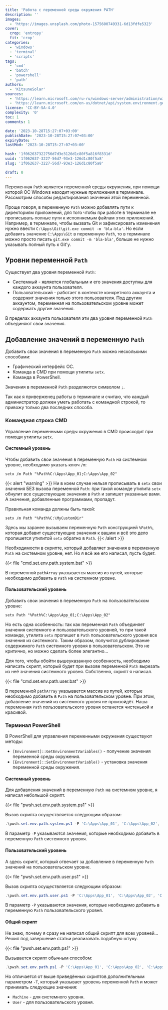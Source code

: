 ```yaml
---
title: 'Работа с переменной среды окружения PATH'
description: ''
images:
  - 'https://images.unsplash.com/photo-1575600749331-6d13fdfe5323'
cover:
  crop: 'entropy'
  fit: 'crop'
categories:
  - 'windows'
  - 'terminal'
  - 'scripts'
tags:
  - 'cmd'
  - 'batch'
  - 'powershell'
  - 'path'
authors:
  - 'KitsuneSolar'
sources:
  - 'https://learn.microsoft.com/ru-ru/windows-server/administration/windows-commands/setx'
  - 'https://learn.microsoft.com/en-us/dotnet/api/system.environment.getenvironmentvariables'
license: 'CC-BY-SA-4.0'
complexity: '0'
toc: 1
comments: 1

date: '2023-10-28T15:27:07+03:00'
publishDate: '2023-10-28T15:27:07+03:00'
expiryDate: ''
lastMod: '2023-10-28T15:27:07+03:00'

hash: '1f062637322756d7d3e3126d1c80f5a816f8331d'
uuid: '1f062637-3227-56d7-93e3-126d1c80f5a8'
slug: '1f062637-3227-56d7-93e3-126d1c80f5a8'

draft: 0
---
```


Переменная `Path` является переменной среды окружения, при помощи которой ОС Windows находит нужные приложения в терминале. Рассмотрим способы редактирования значений этой переменной.

<!--more-->

Проще говоря, в переменную `Path` можно добавлять пути к директориям приложений, для того чтобы при работе в терминале не прописывать полные пути к исполняемым файлам этих приложений. Например, в терминале, чтобы вызвать Git и зафиксировать изменения нужно ввести `C:\Apps\Git\git.exe commit -m 'bla-bla'`. Но если добавить значение `C:\Apps\Git` в переменную `Path`, то в терминале можно просто писать `git.exe commit -m 'bla-bla'`, больше не нужно указывать полный путь к Git'у.

## Уровни переменной `Path`

Существует два уровня переменной `Path`:

- Системный - является глобальным и его значения доступны для каждого аккаунта пользователя.
- Пользовательский - работает в контексте конкретного аккаунта и содержит значения только этого пользователя. Под другим аккаунтом, переменная на пользовательском уровне может содержать другие значения.

В пределах аккаунта пользователя эти два уровня переменной `Path` объединяют свои значения.

## Добавление значений в переменную `Path`

Добавить свои значения в переменную `Path` можно несколькими способами:

- Графический интерфейс ОС.
- Команда в CMD при помощи утилиты `setx`.
- Команда в PowerShell.

Значения в переменной `Path` разделяются символом `;`.

Так как я приверженец работы в терминале и считаю, что каждый администратор должен уметь работать с командной строкой, то привожу только два последних способа.

### Командная строка CMD

Управление переменными среды окружения в CMD происходит при помощи утилиты `setx`.

#### Системный уровень

Чтобы добавить свои значения в переменную `Path` на системном уровне, необходимо указать ключ `/m`:

```batch
setx /m Path "%Path%C:\Apps\App_01;C:\Apps\App_02"
```

{{< alert "warning" >}}
Ни в коем случае нельзя прописывать в `setx` свои значения БЕЗ вызова переменной `Path`: при такой команде утилита `setx` обнулит все существующие значения в `Path` и запишет указанные вами. А значения, добавленные программами, пропадут.

Правильная команда должны быть такой:

```batch
setx /m Path "%Path%C:\MyCustomDir"
```

Здесь мы заранее вызываем переменную `Path` конструкцией `%Path%`, которая добавит существующие значения к вашим и всё это дело пропишется утилитой `setx` обратно в `Path`.
{{< /alert >}}

Необходимости в скрипте, который добавляет значения в переменную `Path` на системном уровне, нет. Но я всё же его написал, пусть будет.

{{< file "cmd.set.env.path.system.bat" >}}

В переменной `pathArray` указывается массив из путей, которые необходимо добавить в `Path` на системном уровне.

#### Пользовательский уровень

Добавить свои значения в переменную `Path` на пользовательском уровне:

```batch
setx Path "%Path%C:\Apps\App_01;C:\Apps\App_02"
```

Но есть одна особенность: так как переменная `Path` объединяет значения системного и пользовательского уровней, то при такой команде, утилита `setx` пропишет в `Path` пользовательского уровня все значения из системного. Таким образом, получится дублирование содержимого `Path` системного уровня в пользовательском. Это не критично, но можно сделать более элегантно...

Для того, чтобы обойти вышеуказанную особенность, необходимо написать скрипт, который будет при вызове переменной `Path` вырезать из неё значения системного уровня. Собственно, скрипт я написал.

{{< file "cmd.set.env.path.user.bat" >}}

В переменной `pathArray` указывается массив из путей, которые необходимо добавить в `Path` на пользовательском уровне. При этом, добавление значений из системного уровня не произойдёт. Наша переменная `Path` пользовательского уровня останется чистенькой и красивой.

### Терминал PowerShell

В PowerShell для управления переменными окружения существуют методы:
- `[Environment]::GetEnvironmentVariables()` - получение значения переменной среды окружения.
- `[Environment]::SetEnvironmentVariable()` - установка значения переменной среды окружения.

#### Системный уровень

Для добавления значений в переменную `Path` на системном уровне, я написал небольшой скрипт.

{{< file "pwsh.set.env.path.system.ps1" >}}

Вызов скрипта осуществляется следующим образом:

```powershell
.\pwsh.set.env.path.system.ps1 -P 'C:\Apps\App_01', 'C:\Apps\App_02', 'C:\Apps\App_03'
```

В параметр `-P` указываются значения, которые необходимо добавить в переменную `Path` системного уровня.

#### Пользовательский уровень

А здесь скрипт, который отвечает за добавление в переменную `Path` значений на пользовательском уровне.

{{< file "pwsh.set.env.path.user.ps1" >}}

Вызов скрипта осуществляется следующим образом:

```powershell
.\pwsh.set.env.path.user.ps1 -P 'C:\Apps\App_01', 'C:\Apps\App_02', 'C:\Apps\App_03'
```

В параметр `-P` указываются значения, которые необходимо добавить в переменную `Path` пользовательского уровня.

#### Общий скрипт

Не знаю, почему я сразу не написал общий скрипт для всех уровней... Решил под завершение статьи реализовать подобную штуку.

{{< file "pwsh.set.env.path.ps1" >}}

Вызывается скрипт обычным способом:

```powershell
.\pwsh.set.env.path.ps1 -P 'C:\Apps\App_01', 'C:\Apps\App_02', 'C:\Apps\App_03' -T 'User'
```

Но отличается от выше приведённых скриптов дополнительным параметром `-T`, который указывает уровень переменной `Path` и может принимать следующие значения:

- `Machine` - для системного уровня.
- `User` - для пользовательского уровня.
